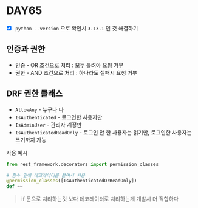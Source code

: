 # DAY65
- [x] `python --version` 으로 확인시 `3.13.1` 인 것 해결하기

## 인증과 권한 
* 인증 - OR 조건으로 처리 : 모두 틀려야 요청 거부
* 권한 - AND 조건으로 처리 : 하나라도 실패시 요청 거부

## DRF 권한 클래스
* `AllowAny` - 누구나 다
* `IsAuthenticated` - 로그인한 사용자만
* `IsAdminUser` - 관리자 계정만
* `IsAuthenticatedReadOnly` - 로그인 안 한 사용자는 읽기만, 로그인한 사용자는 쓰기까지 가능

사용 예시
```py
from rest_framework.decorators import permission_classes

# 함수 앞에 데코레이터를 붙여서 사용
@permission_classes([IsAuthenticatedOrReadOnly])
def ~~
```
> if 문으로 처리하는것 보다 데코레이터로 처리하는게 개발시 더 적합하다


